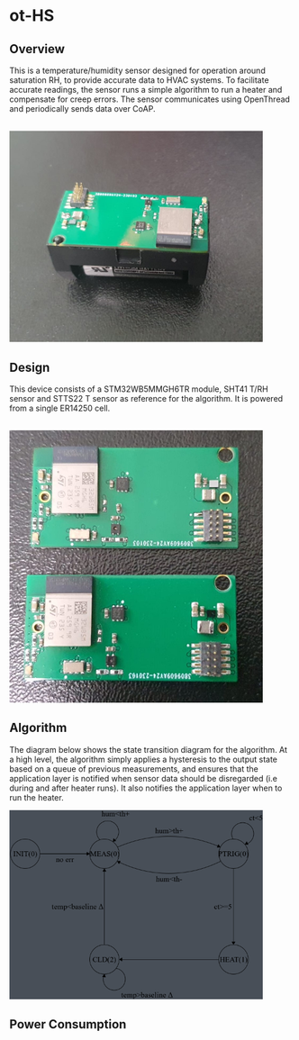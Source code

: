 # ot-HS

## Overview
This is a temperature/humidity sensor designed for operation around saturation RH, to provide accurate data to HVAC systems.
To facilitate accurate readings, the sensor runs a simple algorithm to run a heater and compensate for creep errors.
The sensor communicates using OpenThread and periodically sends data over CoAP.
<br><br>

<img src="https://github.com/edward62740/ot-HS/blob/master/Doc/hs.jpeg" width="450">

## Design
This device consists of a STM32WB5MMGH6TR module, SHT41 T/RH sensor and STTS22 T sensor as reference for the algorithm.
It is powered from a single ER14250 cell.
<br><br>

<img src="https://github.com/edward62740/ot-HS/blob/master/Doc/pcb.jpeg" width="450">


## Algorithm
The diagram below shows the state transition diagram for the algorithm. At a high level, the algorithm simply applies a hysteresis to the output state based on
a queue of previous measurements, and ensures that the application layer is notified when sensor data should be disregarded (i.e during and after heater runs).
It also notifies the application layer when to run the heater.

<img src="https://github.com/edward62740/ot-HS/blob/master/Doc/fsm.png" width="450">

## Power Consumption
